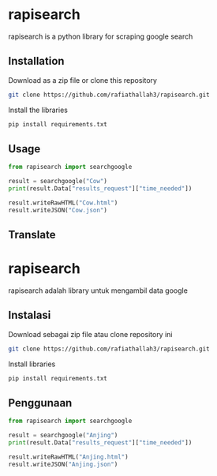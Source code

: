 # rapisearch

rapisearch is a python library for scraping google search

## Installation
Download as a zip file or clone this repository
```bash
git clone https://github.com/rafiathallah3/rapisearch.git
```

Install the libraries
```bash
pip install requirements.txt
```

## Usage

```py
from rapisearch import searchgoogle

result = searchgoogle("Cow")
print(result.Data["results_request"]["time_needed"])

result.writeRawHTML("Cow.html")
result.writeJSON("Cow.json")
```

## Translate

# rapisearch

rapisearch adalah library untuk mengambil data google

## Instalasi
Download sebagai zip file atau clone repository ini
```bash
git clone https://github.com/rafiathallah3/rapisearch.git
```

Install libraries
```bash
pip install requirements.txt
```

## Penggunaan

```py
from rapisearch import searchgoogle

result = searchgoogle("Anjing")
print(result.Data["results_request"]["time_needed"])

result.writeRawHTML("Anjing.html")
result.writeJSON("Anjing.json")
```
